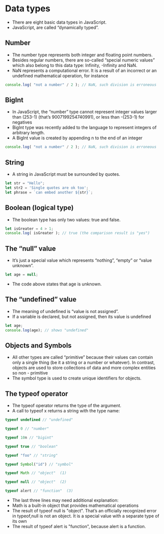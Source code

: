 # Data types
* There are eight basic data types in JavaScript.
* JavaScript, are called “dynamically typed”.

## Number
* The number type represents both integer and floating point numbers.
* Besides regular numbers, there are so-called “special numeric values” which also belong to this data type: Infinity, -Infinity and NaN.
* NaN represents a computational error. It is a result of an incorrect or an undefined mathematical operation, for instance
```javascript
console.log( "not a number" / 2 ); // NaN, such division is erroneous
```
## BigInt
* In JavaScript, the “number” type cannot represent integer values larger than (253-1) (that’s 9007199254740991), or less than -(253-1) for negatives
* BigInt type was recently added to the language to represent integers of arbitrary length.
* A BigInt value is created by appending n to the end of an integer
```javascript
console.log( "not a number" / 2 ); // NaN, such division is erroneous
```
## String
* A string in JavaScript must be surrounded by quotes.
```javascript
let str = "Hello";
let str2 = 'Single quotes are ok too';
let phrase = `can embed another ${str}`;
```

## Boolean (logical type)
* The boolean type has only two values: true and false.
```javascript
let isGreater = 4 > 1;
console.log( isGreater ); // true (the comparison result is "yes")
```

## The “null” value
* It’s just a special value which represents “nothing”, “empty” or “value unknown”.
```javascript
let age = null;
```
* The code above states that age is unknown.


## The “undefined” value
* The meaning of undefined is “value is not assigned”.
* If a variable is declared, but not assigned, then its value is undefined
```javascript
let age;
console.log(age); // shows "undefined"
```

## Objects and Symbols
* All other types are called “primitive” because their values can contain only a single thing (be it a string or a number or whatever). 
  In contrast, objects are used to store collections of data and more complex entities so non - primitive
* The symbol type is used to create unique identifiers for objects. 


## The typeof operator
* The typeof operator returns the type of the argument.
* A call to typeof x returns a string with the type name:
```javascript
typeof undefined // "undefined"

typeof 0 // "number"

typeof 10n // "bigint"

typeof true // "boolean"

typeof "foo" // "string"

typeof Symbol("id") // "symbol"

typeof Math // "object"  (1)

typeof null // "object"  (2)

typeof alert // "function"  (3)
```
  
* The last three lines may need additional explanation:
* Math is a built-in object that provides mathematical operations
* The result of typeof null is "object". That’s an officially recognized error in typeof,null is not an object. It is a special value with a separate type of its own
* The result of typeof alert is "function", because alert is a function.
